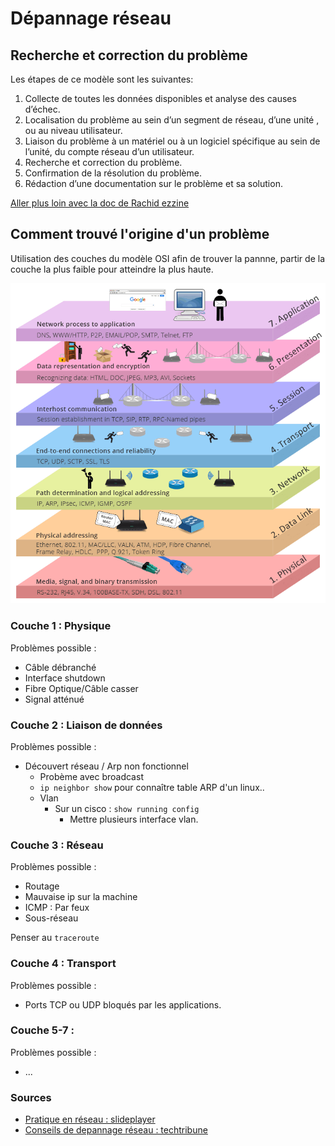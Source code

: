 # Dépannage réseau

## Recherche et correction du problème
Les étapes de ce modèle sont les suivantes:

1. Collecte de toutes les données disponibles et analyse des causes d’échec.
2. Localisation du problème au sein d’un segment de réseau, d’une unité , ou au niveau utilisateur.
3. Liaison du problème à un matériel ou à un logiciel spécifique au sein de l’unité, du compte réseau d’un utilisateur.
4. Recherche et correction du problème.
5. Confirmation de la résolution du problème.
6. Rédaction d’une documentation sur le problème et sa solution.

  [Aller plus loin avec la doc de Rachid ezzine](images/depannage7couches.md)


## Comment trouvé l'origine d'un problème

Utilisation des couches du modèle OSI afin de trouver la pannne, partir de la couche la plus faible pour atteindre la plus haute.

![Modele OSI](images/osi-model.png)


### Couche 1 : Physique

Problèmes possible :

- Câble débranché
- Interface shutdown
- Fibre Optique/Câble casser
- Signal atténué

### Couche 2 : Liaison de données

Problèmes possible :

- Découvert réseau / Arp non fonctionnel 
  - Probème avec broadcast
  - `ip neighbor show` pour connaître table ARP d'un linux.. 
  - Vlan
    - Sur un cisco : `show running config`
        - Mettre plusieurs interface vlan.


### Couche 3 : Réseau

Problèmes possible :

- Routage
- Mauvaise ip sur la machine
- ICMP : Par feux
- Sous-réseau
  
Penser au `traceroute`

### Couche 4 : Transport

Problèmes possible :

- Ports TCP ou UDP bloqués par les applications.


### Couche 5-7 :

Problèmes possible :

- ...


### Sources

- [Pratique en réseau : slideplayer](https://slideplayer.fr/slide/9114802/)
- [Conseils de depannage réseau : techtribune](https://fr.techtribune.net/linux/apprenez-les-conseils-de-depannage-reseau-de-base-partie-12/120778/)